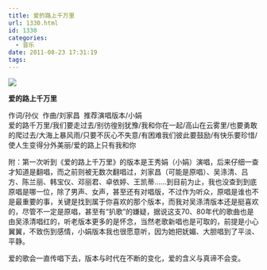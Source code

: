 ```yaml
---
title: 爱的路上千万里
url: 1330.html
id: 1330
categories:
  - 音乐
date: 2011-08-23 17:31:19
tags:
---
```


![](http://photo.guolaijie.com/rooufer/attachments/month_1108/y201182317271.jpg)  
  

**爱的路上千万里**

作词/孙仪  作曲/刘家昌  推荐演唱版本/小娟  
爱的路千万里/我们要走过去/别彷徨别犹豫/我和你在一起/高山在云雾里/也要勇敢的爬过去/大海上暴风雨/只要不灰心不失意/有困难我们彼此要鼓励/有快乐要珍惜/使人生变得分外美丽/爱的路上只有我和你  
  
附：第一次听到《爱的路上千万里》的版本是王秀娟（小娟）演唱，后来仔细一查才知道是翻唱，而之前则被无数次翻唱过，刘家昌（可能是原唱）、吴涤清、吕方、陈兰丽、韩宝仪、邓丽君、卓依婷、王凯蒂……到目前为止，我也没查到到底原唱是哪一位，除了男声、女声，甚至还有对唱版，不过作为听众，原唱是谁也不是最重要的事，关键是找到属于你喜欢的那个版本，而我对吴涤清版本还是挺喜欢的，尽管不一定是原唱，甚至有“扒歌”的嫌疑，据说这支70、80年代的歌曲也是由吴涤清唱红的，听老版本更多的是怀念，当然老歌新唱也是可取的，前提是小心翼翼，不致伤到感情，小娟版本我也很愿意听，因为她把妩媚、大胆唱到了平淡、平静。  
  
爱的歌会一直传唱下去，版本与时代在不断的变化，爱的含义与真谛不会变。